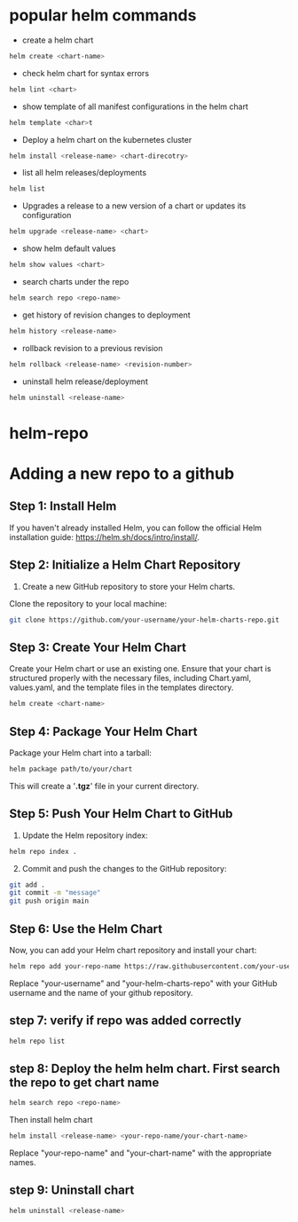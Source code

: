 # popular helm commands

- create a helm chart
```bash
helm create <chart-name>
```
- check helm chart for syntax errors
```bash
helm lint <chart>
```
- show template of all manifest configurations in the helm chart

```bash
helm template <char>t
```
- Deploy a helm chart on the kubernetes cluster
```bash
helm install <release-name> <chart-direcotry>
```

- list all helm releases/deployments
```bash
helm list
```

- Upgrades a release to a new version of a chart or updates its configuration
 
```bash
helm upgrade <release-name> <chart>
```

- show helm default values

```bash
helm show values <chart>
```

- search charts under the repo
```bash
helm search repo <repo-name> 
```

- get history of revision changes to deployment
```bash
helm history <release-name>
```

- rollback revision to a previous revision
```bash
helm rollback <release-name> <revision-number>
```
- uninstall helm release/deployment
```bash
helm uninstall <release-name>
```

# helm-repo
# Adding a new repo to a github

## Step 1: Install Helm
If you haven't already installed Helm, you can follow the official Helm installation guide: https://helm.sh/docs/intro/install/.

## Step 2: Initialize a Helm Chart Repository
1. Create a new GitHub repository to store your Helm charts.

Clone the repository to your local machine:

```bash
git clone https://github.com/your-username/your-helm-charts-repo.git
```

## Step 3: Create Your Helm Chart
Create your Helm chart or use an existing one. Ensure that your chart is structured properly with the necessary files, including Chart.yaml, values.yaml, and the template files in the templates directory.

```bash
helm create <chart-name>
```

## Step 4: Package Your Helm Chart
Package your Helm chart into a tarball:

```bash
helm package path/to/your/chart
```

This will create a '**.tgz**' file in your current directory.

## Step 5: Push Your Helm Chart to GitHub

1. Update the Helm repository index:

```bash
helm repo index .
```

2. Commit and push the changes to the GitHub repository:

```bash
git add .
git commit -m "message"
git push origin main
```
## Step 6: Use the Helm Chart
Now, you can add your Helm chart repository and install your chart:

```bash
helm repo add your-repo-name https://raw.githubusercontent.com/your-username/your-helm-charts-repo/main

```
Replace "your-username" and "your-helm-charts-repo" with your GitHub username and the name of your github repository.


## step 7: verify if repo was added correctly

```bash
helm repo list 
```

## step 8: Deploy the helm helm chart. First search the repo to get chart name

```bash
helm search repo <repo-name>  
```
Then install helm chart

```bash
helm install <release-name> <your-repo-name/your-chart-name>
```
Replace "your-repo-name" and "your-chart-name" with the appropriate names.

## step 9: Uninstall chart

```bash
helm uninstall <release-name>
```
